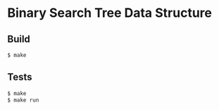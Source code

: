 # Binary Search Tree Data Structure
## Build
```bash
$ make
```
## Tests
```bash
$ make
$ make run
```